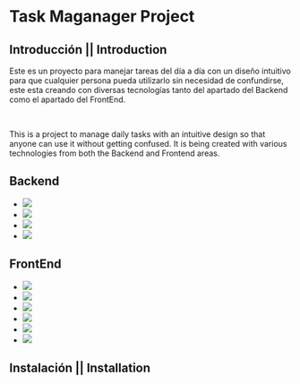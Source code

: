 <h1>Task Maganager Project</h1>
<h2>Introducción || Introduction</h2>
<p>Este es un proyecto para manejar tareas del día a día con un diseño intuitivo para que cualquier persona pueda utilizarlo sin necesidad de confundirse, este esta creando con diversas tecnologías tanto del apartado del Backend como el apartado del FrontEnd.</p><br/>

<p>This is a project to manage daily tasks with an intuitive design so that anyone can use it without getting confused. It is being created with various technologies from both the Backend and Frontend areas.</p>
<h2>Backend</h2>
<ul>
<li><img src="https://img.shields.io/badge/-Node.js-339933?style=flat&logo=node.js&logoColor=white" /></li>
<li><img src="https://img.shields.io/badge/-Express.js-000000?style=flat&logo=express&logoColor=white" /></li>
<li><img src="https://img.shields.io/badge/-MySQL-4479A1?style=flat&logo=mysql&logoColor=white" /></li>
<li><img src="https://img.shields.io/badge/-Docker-2496ED?style=flat&logo=docker&logoColor=white" /></li>
</ul>
<h2>FrontEnd</h2>
<ul>
<li><img src="https://img.shields.io/badge/-HTML5-E34F26?style=flat&logo=html5&logoColor=white" /></li>
<li><img src="https://img.shields.io/badge/-CSS3-1572B6?style=flat&logo=css3&logoColor=white" /></li>
<li><img src="https://img.shields.io/badge/-JavaScript-F7DF1E?style=flat&logo=javascript&logoColor=black" /></li>
<li><img src="https://img.shields.io/badge/-React-61DAFB?style=flat&logo=react&logoColor=black" /></li> 
<li><img src="https://img.shields.io/badge/-Axios-5A29E4?style=flat&logo=axios&logoColor=white" /></li>
<li><img src="https://img.shields.io/badge/-Formik-005F56?style=flat&logo=formik&logoColor=white" /></li>
</ul>

<h2>Instalación || Installation</h2>
